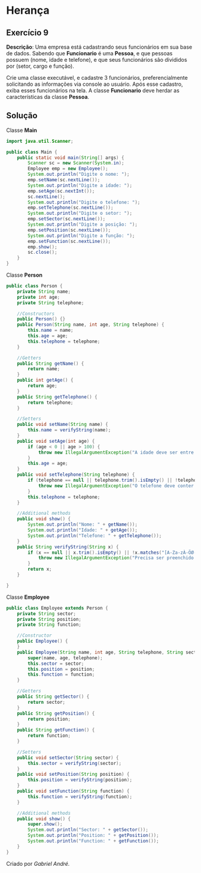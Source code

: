 # Herança
## Exercício 9
**Descrição**: Uma empresa está cadastrando seus funcionários em sua base de dados. Sabendo que **Funcionario** é
uma **Pessoa**, e que pessoas possuem (nome, idade e telefone), e que seus funcionários são divididos por (setor, cargo e função).

Crie uma classe executável, e cadastre 3 funcionários, preferencialmente solicitando as informações via console
ao usuário. Após esse cadastro, exiba esses funcionários na tela. A classe **Funcionario** deve herdar as características
da classe **Pessoa**.

## Solução
Classe **Main**
~~~java
import java.util.Scanner;

public class Main {
    public static void main(String[] args) {
        Scanner sc = new Scanner(System.in);
        Employee emp = new Employee();
        System.out.println("Digite o nome: ");
        emp.setName(sc.nextLine());
        System.out.println("Digite a idade: ");
        emp.setAge(sc.nextInt());
        sc.nextLine();
        System.out.println("Digite o telefone: ");
        emp.setTelephone(sc.nextLine());
        System.out.println("Digite o setor: ");
        emp.setSector(sc.nextLine());
        System.out.println("Digite a posição: ");
        emp.setPosition(sc.nextLine());
        System.out.println("Digite a função: ");
        emp.setFunction(sc.nextLine());
        emp.show();
        sc.close();
    }
}
~~~

Classe **Person**
~~~java
public class Person {
    private String name;
    private int age;
    private String telephone;

    //Constructors
    public Person() {}
    public Person(String name, int age, String telephone) {
        this.name = name;
        this.age = age;
        this.telephone = telephone;
    }

    //Getters
    public String getName() {
        return name;
    }
    public int getAge() {
        return age;
    }
    public String getTelephone() {
        return telephone;
    }

    //Setters
    public void setName(String name) {
        this.name = verifyString(name);
    }
    public void setAge(int age) {
        if (age < 0 || age > 100) {
            throw new IllegalArgumentException("A idade deve ser entre 0 e 100!");
        }
        this.age = age;
    }
    public void setTelephone(String telephone) {
        if (telephone == null || telephone.trim().isEmpty() || !telephone.matches("[0-9]+")) {
            throw new IllegalArgumentException("O telefone deve conter 10 números, inclusive o 9 na frente!");
        }
        this.telephone = telephone;
    }

    //Additional methods
    public void show() {
        System.out.println("Nome: " + getName());
        System.out.println("Idade: " + getAge());
        System.out.println("Telefone: " + getTelephone());
    }
    public String verifyString(String x) {
        if (x == null || x.trim().isEmpty() || !x.matches("[A-Za-zÀ-ÖØ-öø-ÿ ]+")) {
            throw new IllegalArgumentException("Precisa ser preenchido apenas com letras e não pode ser vazio");
        }
        return x;
    }

}
~~~

Classe **Employee**
~~~java
public class Employee extends Person {
    private String sector;
    private String position;
    private String function;

    //Constructor
    public Employee() {
    }
    public Employee(String name, int age, String telephone, String sector, String position, String function) {
        super(name, age, telephone);
        this.sector = sector;
        this.position = position;
        this.function = function;
    }

    //Getters
    public String getSector() {
        return sector;
    }
    public String getPosition() {
        return position;
    }
    public String getFunction() {
        return function;
    }

    //Setters
    public void setSector(String sector) {
        this.sector = verifyString(sector);
    }
    public void setPosition(String position) {
        this.position = verifyString(position);
    }
    public void setFunction(String function) {
        this.function = verifyString(function);
    }

    //Additional methods
    public void show() {
        super.show();
        System.out.println("Sector: " + getSector());
        System.out.println("Position: " + getPosition());
        System.out.println("Function: " + getFunction());
    }
}
~~~

Criado por _Gabriel André._

